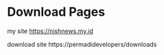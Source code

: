 # Download Pages

my site https://nishnews.my.id

download site https://permadidevelopers/downloads
